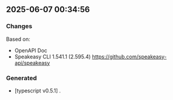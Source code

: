 

## 2025-06-07 00:34:56
### Changes
Based on:
- OpenAPI Doc  
- Speakeasy CLI 1.541.1 (2.595.4) https://github.com/speakeasy-api/speakeasy
### Generated
- [typescript v0.5.1] .